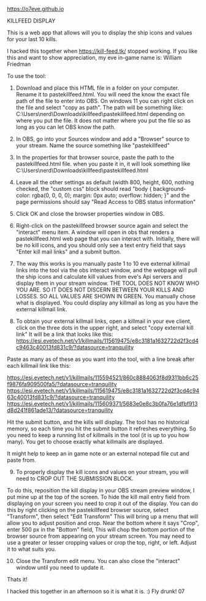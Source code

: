 https://o7eve.github.io

KILLFEED DISPLAY


This is a web app that allows will you to display the ship icons and values for your last 10 kills.

I hacked this together when https://kill-feed.tk/ stopped working.  If you like this and want to show appreciation, my eve in-game name is: William Friedman

To use the tool:

1) Download and place this HTML file in a folder on your computer. Rename it to pastekillfeed.html.  You will need the know the exact file path of the file to enter into OBS.  On windows 11 you can right click on the file and select "copy as path".  The path will be something like: C:\Users\nerd\Downloads\killfeed\pastekillfeed.html depending on where you put the file.  It does not matter where you put the file so as long as you can let OBS know the path.

2) In OBS, go into your Sources window and add a "Browser" source to your stream.  Name the source something like "pastekillfeed"

3) In the properties for that browser source, paste the path to the pastekillfeed.html file.  when you paste it in, it will look something like C:\Users\nerd\Downloads\killfeed\pastekillfeed.html

4) Leave all the other settings as default (width 800, height, 600, nothing checked, the "custom css" block should read "body { background-color: rgba(0, 0, 0, 0); margin: 0px auto; overflow: hidden; }" and the page permissions should say "Read Access to OBS status information"

5) Click OK and close the browser properties window in OBS.

6) Right-click on the pastekillfeed browser source again and select the "interact" menu item.  A window will open in obs that renders a pastekillfeed.html web page that you can interact with.  Initially, there will be no kill icons, and you should only see a text entry field that says "Enter kill mail links" and a submit button.

7) The way this works is you manually paste 1 to 10 eve external killmail links into the tool via the obs interact window, and the webpage will pull the ship icons and calculate kill values from eve's Api servers and display them in your stream window.  THE TOOL DOES NOT KNOW WHO YOU ARE. SO IT DOES NOT DISCERN BETWEEN YOUR KILLS AND LOSSES.  SO ALL VALUES ARE SHOWN IN GREEN.  You manually chose what is displayed.  You could display any killmail as long as you have the external killmail link.   

8) To obtain your external killmail links, open a killmail in your eve client, click on the three dots in the upper right, and select "copy external kill link" It will be a link that looks like this: https://esi.evetech.net/v1/killmails/115619475/e8c3181a1632722d2f3cd4c9463c40013fd831c9/?datasource=tranquility

Paste as many as of these as you want into the tool, with a line break after each killmail link like this: 

https://esi.evetech.net/v1/killmails/115594521/860c8884063f8d9311bb6c25f9876fa909500fa5/?datasource=tranquility
https://esi.evetech.net/v1/killmails/115619475/e8c3181a1632722d2f3cd4c9463c40013fd831c9/?datasource=tranquility
https://esi.evetech.net/v1/killmails/115609371/5683e0e8c3b0fa76e1dfbf913d8d241f861ade13/?datasource=tranquility

Hit the submit button, and the kills will display.  The tool has no historical memory, so each time you hit the submit button it refreshes everything.  So you need to keep a running list of killmails in the tool (it is up to you how many).  You get to choose exactly what killmails are displayed. 

It might help to keep an in game note or an external notepad file cut and paste from.

9) To properly display the kill icons and values on your stream, you will need to CROP OUT THE SUBMISSION BLOCK.  

To do this, reposition the kill display in your OBS stream preview window, I put mine up at the top of the screen.  To hide the kill mail entry field from displaying on your screen you need to crop it out of the display.  You can do this by right clicking on the pastekillfeed browser source, select "Transform", then select "Edit Transform"  This will bring up a menu that will allow you to adjust position and crop.  Near the bottom where it says "Crop", enter 500 px in the "Bottom" field,  This will chop the bottom portion of the browser source from appearing on your stream screen.  You may need to use a greater or lesser cropping values or crop the top, right, or left. Adjust it to what suits you.

10) Close the Transform edit menu.  You can also close the "interact" window until you need to update it.

Thats it!


I hacked this together in an afternoon so it is what it is. :)  Fly drunk!  07